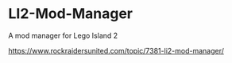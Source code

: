 # LI2-Mod-Manager
A mod manager for Lego Island 2

https://www.rockraidersunited.com/topic/7381-li2-mod-manager/
